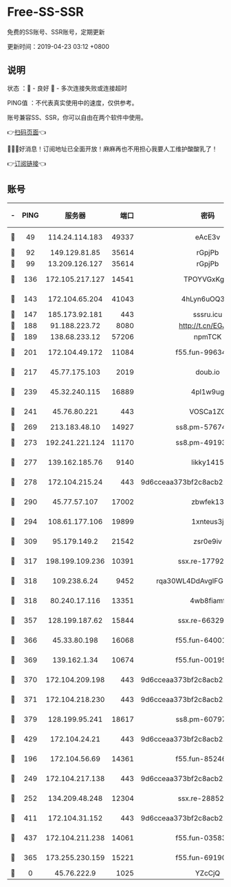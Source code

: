 # Free-SS-SSR

免费的SS账号、SSR账号，定期更新

更新时间：2019-04-23 03:12 +0800

## 说明

状态     ：🙂 - 良好 🙁 - 多次连接失败或连接超时

PING值   ：不代表真实使用中的速度，仅供参考。

账号兼容SS、SSR，你可以自由在两个软件中使用。

👉[扫码页面](https://liesauer.github.io/Free-SS-SSR/)👈

🎉🎉🎉好消息！订阅地址已全面开放！麻麻再也不用担心我要人工维护酸酸乳了！

👉[订阅链接](https://www.liesauer.net/yogurt/subscribe?ACCESS_TOKEN=DAYxR3mMaZAsaqUb)👈

## 账号

|-|PING|服务器|端口|密码|加密方式|区域|
|:----:|:----:|:-----:|-----:|:----:|:----:|:----:|
|🙂|49|114.24.114.183|49337|eAcE3v|chacha20-ietf|TW|
|🙂|92|149.129.81.85|35614|rGpjPb|rc4-md5|HK|
|🙂|99|13.209.126.127|35614|rGpjPb|rc4-md5|KR|
|🙂|136|172.105.217.127|14541|TPOYVGxKglpi|aes-256-cfb|JP|
|🙂|143|172.104.65.204|41043|4hLyn6uOQ3hU|aes-256-cfb|JP|
|🙂|147|185.173.92.181|443|sssru.icu|rc4-md5|RU|
|🙂|188|91.188.223.72|8080|http://t.cn/EGJIyrl|rc4-md5|RU|
|🙂|189|138.68.233.12|57206|npmTCK|rc4-md5|US|
|🙂|201|172.104.49.172|11084|f55.fun-99634855|aes-256-cfb|SG|
|🙂|217|45.77.175.103|2019|doub.io|aes-128-ctr|SG|
|🙂|239|45.32.240.115|16889|4pl1w9ug|aes-256-cfb|AU|
|🙂|241|45.76.80.221|443|VOSCa1ZG|aes-256-cfb|DE|
|🙂|269|213.183.48.10|14927|ss8.pm-57674644|rc4-md5|RU|
|🙂|273|192.241.221.124|11170|ss8.pm-49193662|aes-256-cfb|US|
|🙂|277|139.162.185.76|9140|likky1415|aes-256-cfb|DE|
|🙂|278|172.104.215.24|443|9d6cceaa373bf2c8acb22e60b6a58be6|aes-256-cfb|US|
|🙂|290|45.77.57.107|17002|zbwfek13|aes-256-cfb|GB|
|🙂|294|108.61.177.106|19899|1xnteus3j|aes-256-cfb|FR|
|🙂|309|95.179.149.2|21542|zsr0e9iv|aes-256-cfb|NL|
|🙂|317|198.199.109.236|10391|ssx.re-17792971|aes-256-cfb|US|
|🙂|318|109.238.6.24|9452|rqa30WL4DdAvgIFG6Fs3znzTa|aes-256-cfb|FR|
|🙂|318|80.240.17.116|13351|4wb8fiamf|aes-256-cfb|DE|
|🙂|357|128.199.187.62|15844|ssx.re-66329792|aes-256-cfb|SG|
|🙂|366|45.33.80.198|16068|f55.fun-64001749|aes-256-cfb|US|
|🙂|369|139.162.1.34|10674|f55.fun-00195102|aes-256-cfb|SG|
|🙂|370|172.104.209.198|443|9d6cceaa373bf2c8acb22e60b6a58be6|aes-256-cfb|US|
|🙂|371|172.104.218.230|443|9d6cceaa373bf2c8acb22e60b6a58be6|aes-256-cfb|US|
|🙂|379|128.199.95.241|18617|ss8.pm-60797363|aes-256-cfb|SG|
|🙂|429|172.104.24.21|443|9d6cceaa373bf2c8acb22e60b6a58be6|aes-256-cfb|US|
|🙂|196|172.104.56.69|14361|f55.fun-85246360|aes-256-cfb|SG|
|🙂|249|172.104.217.138|443|9d6cceaa373bf2c8acb22e60b6a58be6|aes-256-cfb|US|
|🙂|252|134.209.48.248|12304|ssx.re-28852325|aes-256-cfb|US|
|🙂|411|172.104.31.152|443|9d6cceaa373bf2c8acb22e60b6a58be6|aes-256-cfb|US|
|🙂|437|172.104.211.238|14061|f55.fun-03583408|aes-256-cfb|US|
|🙁|365|173.255.230.159|15221|f55.fun-69190393|aes-256-cfb|US|
|🙁|0|45.76.222.9|1025|YZcCjQ|rc4-md5|JP|
